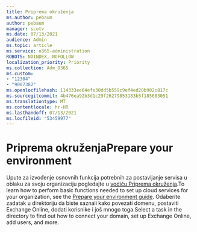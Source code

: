 ```yaml
---
title: Priprema okruženja
ms.author: pebaum
author: pebaum
manager: scotv
ms.date: 07/13/2021
audience: Admin
ms.topic: article
ms.service: o365-administration
ROBOTS: NOINDEX, NOFOLLOW
localization_priority: Priority
ms.collection: Adm_O365
ms.custom:
- "12304"
- "9007382"
ms.openlocfilehash: 114333ee64efe30dd5b559c9ef4ed20b902c817c
ms.sourcegitcommit: 4b476ea92b3d1c29f26279853183b5f185683051
ms.translationtype: MT
ms.contentlocale: hr-HR
ms.lasthandoff: 07/13/2021
ms.locfileid: "53459977"
---
```

# <a name="prepare-your-environment"></a><span data-ttu-id="4585c-102">Priprema okruženja</span><span class="sxs-lookup"><span data-stu-id="4585c-102">Prepare your environment</span></span>

<span data-ttu-id="4585c-103">Upute za izvođenje osnovnih funkcija potrebnih za postavljanje servisa u oblaku za svoju organizaciju pogledajte u [vodiču Priprema okruženja](https://admin.microsoft.com/adminportal/home#/modernonboarding/prepareyourenvironment).</span><span class="sxs-lookup"><span data-stu-id="4585c-103">To learn how to perform basic functions needed to set up cloud services for your organization, see the [Prepare your environment guide](https://admin.microsoft.com/adminportal/home#/modernonboarding/prepareyourenvironment).</span></span> <span data-ttu-id="4585c-104">Odaberite zadatak u direktoriju da biste saznali kako povezati domenu, postaviti Exchange Online, dodati korisnike i još mnogo toga.</span><span class="sxs-lookup"><span data-stu-id="4585c-104">Select a task in the directory to find out how to connect your domain, set up Exchange Online, add users, and more.</span></span>     